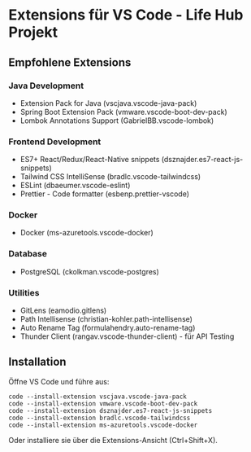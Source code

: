 # Extensions für VS Code - Life Hub Projekt

## Empfohlene Extensions

### Java Development
- Extension Pack for Java (vscjava.vscode-java-pack)
- Spring Boot Extension Pack (vmware.vscode-boot-dev-pack)
- Lombok Annotations Support (GabrielBB.vscode-lombok)

### Frontend Development
- ES7+ React/Redux/React-Native snippets (dsznajder.es7-react-js-snippets)
- Tailwind CSS IntelliSense (bradlc.vscode-tailwindcss)
- ESLint (dbaeumer.vscode-eslint)
- Prettier - Code formatter (esbenp.prettier-vscode)

### Docker
- Docker (ms-azuretools.vscode-docker)

### Database
- PostgreSQL (ckolkman.vscode-postgres)

### Utilities
- GitLens (eamodio.gitlens)
- Path Intellisense (christian-kohler.path-intellisense)
- Auto Rename Tag (formulahendry.auto-rename-tag)
- Thunder Client (rangav.vscode-thunder-client) - für API Testing

## Installation

Öffne VS Code und führe aus:
```
code --install-extension vscjava.vscode-java-pack
code --install-extension vmware.vscode-boot-dev-pack
code --install-extension dsznajder.es7-react-js-snippets
code --install-extension bradlc.vscode-tailwindcss
code --install-extension ms-azuretools.vscode-docker
```

Oder installiere sie über die Extensions-Ansicht (Ctrl+Shift+X).
